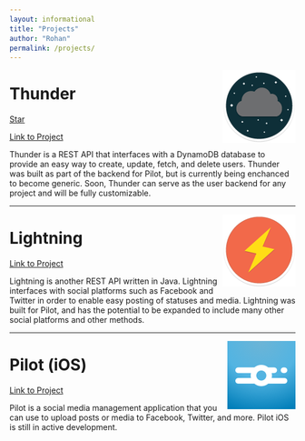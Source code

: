 ```yaml
---
layout: informational
title: "Projects"
author: "Rohan"
permalink: /projects/
---
```


<img align="right" src="/assets/img/projects/thunder.png">

# Thunder
<a class="github-button" href="https://github.com/RohanNagar/thunder" data-icon="octicon-star" data-size="large" data-show-count="true" aria-label="Star RohanNagar/thunder on GitHub">Star</a>

[Link to Project](https://www.github.com/RohanNagar/thunder)

Thunder is a REST API that interfaces with a DynamoDB database to provide an easy way to create, update, fetch, and delete users.
Thunder was built as part of the backend for Pilot, but is currently being enchanced to become generic.
Soon, Thunder can serve as the user backend for any project and will be fully customizable.

<hr>

<img align="right" src="/assets/img/projects/lightning.png">

# Lightning

[Link to Project](https://www.github.com/RohanNagar/lightning)

Lightning is another REST API written in Java. Lightning interfaces with social platforms such as Facebook and Twitter in order to enable easy posting of statuses and media.
Lightning was built for Pilot, and has the potential to be expanded to include many other social platforms and other methods.

<hr>

<img align="right" src="/assets/img/projects/pilot.png">

# Pilot (iOS)

[Link to Project](https://github.com/SanctionCo/pilot-ios)

Pilot is a social media management application that you can use to upload posts or media to Facebook, Twitter, and more.
Pilot iOS is still in active development.

